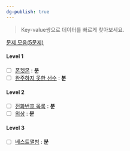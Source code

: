 ```yaml
---
dg-publish: true
---
```

> Key-value쌍으로 데이터를 빠르게 찾아보세요.

[문제 모음(5문제)](https://school.programmers.co.kr/learn/courses/30/parts/12077)

#### Level 1
- [ ] [폰켓몬](https://school.programmers.co.kr/learn/courses/30/lessons/1845) : **분**
- [ ] [완주하지 못한 선수](https://school.programmers.co.kr/learn/courses/30/lessons/42576) : **분**

#### Level 2
- [ ] [전화번호 목록](https://school.programmers.co.kr/learn/courses/30/lessons/42577) : **분**
- [ ] [의상](https://school.programmers.co.kr/learn/courses/30/lessons/42578) : **분**

#### Level 3
- [ ] [베스트앨범](https://school.programmers.co.kr/learn/courses/30/lessons/42579) : **분**